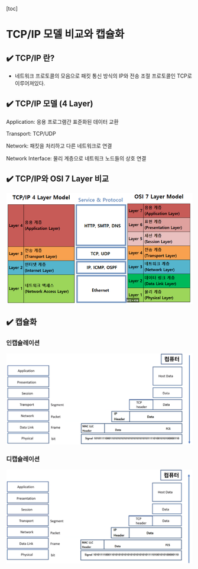 [toc]

# TCP/IP 모델 비교와 캡슐화

## :heavy_check_mark: TCP/IP 란?

- 네트워크 프로토콜의 모음으로 패킷 통신 방식의 IP와 전송 조절 프로토콜인 TCP로 이루어져있다.



## :heavy_check_mark: TCP/IP 모델 (4 Layer)

Application: 응용 프로그램간 표준화된 데이터 교환

Transport: TCP/UDP

Network: 패킷을 처리하고 다른 네트워크로 연결

Network Interface: 물리 계층으로 네트워크 노드들의 상호 연결





## :heavy_check_mark: TCP/IP와 OSI 7 Layer 비교

![image-20210330195706878](assets/image-20210330195706878.png)








## :heavy_check_mark: 캡슐화

### 인캡슐레이션

![image-20210330200944726](assets/image-20210330200944726.png)





### 디캡슐레이션

![image-20210330201332513](assets/image-20210330201332513.png)





